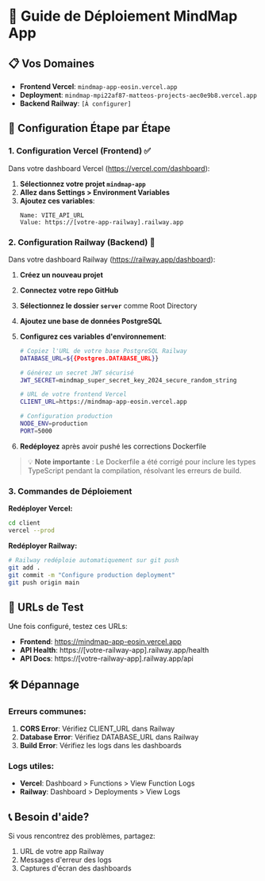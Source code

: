 # 🚀 Guide de Déploiement MindMap App

## 📋 Vos Domaines
- **Frontend Vercel**: `mindmap-app-eosin.vercel.app`
- **Deployment**: `mindmap-mpi22af87-matteos-projects-aec0e9b8.vercel.app`
- **Backend Railway**: `[À configurer]`

## 🔧 Configuration Étape par Étape

### 1. Configuration Vercel (Frontend) ✅

Dans votre dashboard Vercel (https://vercel.com/dashboard):

1. **Sélectionnez votre projet `mindmap-app`**
2. **Allez dans Settings > Environment Variables**
3. **Ajoutez ces variables**:
   ```
   Name: VITE_API_URL
   Value: https://[votre-app-railway].railway.app
   ```

### 2. Configuration Railway (Backend) 🚄

Dans votre dashboard Railway (https://railway.app/dashboard):

1. **Créez un nouveau projet**
2. **Connectez votre repo GitHub**
3. **Sélectionnez le dossier `server`** comme Root Directory
4. **Ajoutez une base de données PostgreSQL**
5. **Configurez ces variables d'environnement**:

   ```bash
   # Copiez l'URL de votre base PostgreSQL Railway
   DATABASE_URL=${{Postgres.DATABASE_URL}}
   
   # Générez un secret JWT sécurisé
   JWT_SECRET=mindmap_super_secret_key_2024_secure_random_string
   
   # URL de votre frontend Vercel
   CLIENT_URL=https://mindmap-app-eosin.vercel.app
   
   # Configuration production
   NODE_ENV=production
   PORT=5000
   ```

6. **Redéployez** après avoir pushé les corrections Dockerfile

> 💡 **Note importante** : Le Dockerfile a été corrigé pour inclure les types TypeScript pendant la compilation, résolvant les erreurs de build.

### 3. Commandes de Déploiement 

**Redéployer Vercel:**
```bash
cd client
vercel --prod
```

**Redéployer Railway:**
```bash
# Railway redéploie automatiquement sur git push
git add .
git commit -m "Configure production deployment"
git push origin main
```

## 🔗 URLs de Test

Une fois configuré, testez ces URLs:

- **Frontend**: https://mindmap-app-eosin.vercel.app
- **API Health**: https://[votre-railway-app].railway.app/health
- **API Docs**: https://[votre-railway-app].railway.app/api

## 🛠️ Dépannage

### Erreurs communes:

1. **CORS Error**: Vérifiez CLIENT_URL dans Railway
2. **Database Error**: Vérifiez DATABASE_URL dans Railway  
3. **Build Error**: Vérifiez les logs dans les dashboards

### Logs utiles:
- **Vercel**: Dashboard > Functions > View Function Logs
- **Railway**: Dashboard > Deployments > View Logs

## 📞 Besoin d'aide?

Si vous rencontrez des problèmes, partagez:
1. URL de votre app Railway
2. Messages d'erreur des logs
3. Captures d'écran des dashboards